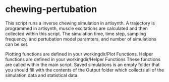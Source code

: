 # chewing-pertubation
This script runs a inverse chewing simulation in artisynth. A trajectory is programmed in artisynth, muscle excitations are calculated and then collected within this script. The simulation time, time step, sampling frequency, and pertubation model paramters, and number of simulations can be set.

Plotting functions are defined in your workingdir/Plot Functions. Helper functions are defined in your workingdir/Helper Functions These functions are called within the main script. Saved simulations is an empty folder that you should fill with the contents of the Output folder which collects all of the simulation data and statistical data.
